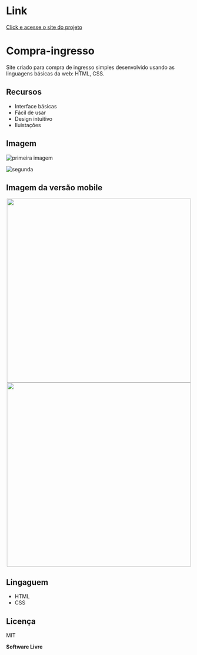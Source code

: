  # Link 

 [Click e acesse o site do projeto](https://compra-de-ingresso.netlify.app/)


# Compra-ingresso

Site criado para compra de ingresso simples desenvolvido usando as linguagens básicas da web: HTML, CSS.

## Recursos

- Interface básicas
- Fácil de usar
- Design intuitivo
- Iluistações

## Imagem

  ![primeira imagem](https://user-images.githubusercontent.com/103123262/202815740-413a51f9-1c66-4d2f-8cdc-5c1a69099e7e.jpg)
  
  ![segunda](https://user-images.githubusercontent.com/103123262/202816263-034a906d-8814-47e3-b355-ea1ee3756caf.jpg)

  ## Imagem da versão mobile

<div align="center">
<img src="https://user-images.githubusercontent.com/103123262/202828987-1709f618-177e-4ddb-8f61-cd627c1b7130.jpeg" width="500px" />
</div>

<div align="center">
<img src="https://user-images.githubusercontent.com/103123262/202829023-aa73c82e-ca5f-4fa0-90b8-cb8cf7ae3e01.jpeg" width="500px" />
</div>

 ## Lingaguem
 
 - HTML
 - CSS

## Licença

MIT

**Software Livre**
